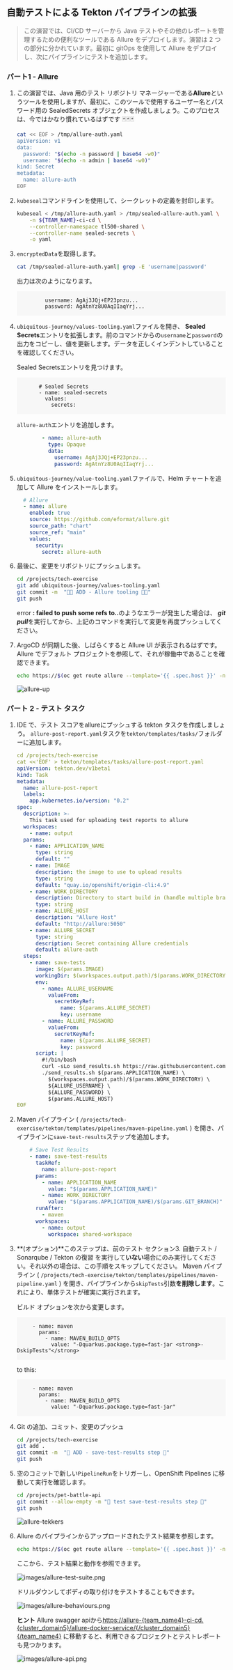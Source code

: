 ## 自動テストによる Tekton パイプラインの拡張

> この演習では、CI/CD サーバーから Java テストやその他のレポートを管理するための便利なツールである Allure をデプロイします。演習は 2 つの部分に分かれています。最初に gitOps を使用して Allure をデプロイし、次にパイプラインにテストを追加します。

### パート1 - Allure

1. この演習では、Java 用のテスト リポジトリ マネージャーである**Allure**というツールを使用しますが、最初に、このツールで使用するユーザー名とパスワード用の SealedSecrets オブジェクトを作成しましょう。このプロセスは、今ではかなり慣れているはずです 🃏🃏🃏

    ```bash
    cat << EOF > /tmp/allure-auth.yaml
    apiVersion: v1
    data:
      password: "$(echo -n password | base64 -w0)"
      username: "$(echo -n admin | base64 -w0)"
    kind: Secret
    metadata:
      name: allure-auth
    EOF
    ```

2. `kubeseal`コマンドラインを使用して、シークレットの定義を封印します。

    ```bash
    kubeseal < /tmp/allure-auth.yaml > /tmp/sealed-allure-auth.yaml \
        -n ${TEAM_NAME}-ci-cd \
        --controller-namespace tl500-shared \
        --controller-name sealed-secrets \
        -o yaml
    ```

3. `encryptedData`を取得します。

    ```bash
    cat /tmp/sealed-allure-auth.yaml| grep -E 'username|password'
    ```

    出力は次のようになります。

     <div class="highlight" style="background: #f7f7f7">
     <pre><code class="language-yaml">
            username: AgAj3JQj+EP23pnzu...
            password: AgAtnYz8U0AqIIaqYrj...
        </code></pre>
    </div>
    

4. `ubiquitous-journey/values-tooling.yaml`ファイルを開き、 **Sealed Secrets**エントリを拡張します。前のコマンドからの`username`と`password`の出力をコピーし、値を更新します。データを正しくインデントしていることを確認してください。

    Sealed Secretsエントリを見つけます。

     <div class="highlight" style="background: #f7f7f7">
     <pre><code class="language-yaml">
          # Sealed Secrets
          - name: sealed-secrets
            values:
              secrets:
        </code></pre>
    </div>

    `allure-auth`エントリを追加します。

    ```yaml
            - name: allure-auth
              type: Opaque
              data:
                username: AgAj3JQj+EP23pnzu...
                password: AgAtnYz8U0AqIIaqYrj...
    ```

5. `ubiquitous-journey/value-tooling.yaml`ファイルで、Helm チャートを追加して Allure をインストールします。

    ```yaml
      # Allure
      - name: allure
        enabled: true
        source: https://github.com/eformat/allure.git
        source_path: "chart"
        source_ref: "main"
        values:
          security:
            secret: allure-auth
    ```

6. 最後に、変更をリポジトリにプッシュします。

    ```bash
    cd /projects/tech-exercise
    git add ubiquitous-journey/values-tooling.yaml
    git commit -m  "👩‍🏭 ADD - Allure tooling 👩‍🏭"
    git push
    ```

     <p class="warn">error <b>: failed to push some refs to..</b>のようなエラーが発生した場合は、 <b><i>git pull</i></b>を実行してから、上記のコマンドを実行して変更を再度プッシュしてください。</p>
    

7. ArgoCD が同期した後、しばらくすると Allure UI が表示されるはずです。 Allure でデフォルト プロジェクトを参照して、それが稼働中であることを確認できます。

    ```bash
    echo https://$(oc get route allure --template='{{ .spec.host }}' -n ${TEAM_NAME}-ci-cd)/allure-docker-service/projects/default/reports/latest/index.html
    ```

    ![allure-up](./images/allure-up.png)





### パート 2 - テスト タスク

1. IDE で、テスト スコアをallureにプッシュする tekton タスクを作成しましょう。 `allure-post-report.yaml`タスクを`tekton/templates/tasks/`フォルダーに追加します。

    ```yaml
    cd /projects/tech-exercise
    cat <<'EOF' > tekton/templates/tasks/allure-post-report.yaml
    apiVersion: tekton.dev/v1beta1
    kind: Task
    metadata:
      name: allure-post-report
      labels:
        app.kubernetes.io/version: "0.2"
    spec:
      description: >-
        This task used for uploading test reports to allure
      workspaces:
        - name: output
      params:
        - name: APPLICATION_NAME
          type: string
          default: ""
        - name: IMAGE
          description: the image to use to upload results
          type: string
          default: "quay.io/openshift/origin-cli:4.9"
        - name: WORK_DIRECTORY
          description: Directory to start build in (handle multiple branches)
          type: string
        - name: ALLURE_HOST
          description: "Allure Host"
          default: "http://allure:5050"
        - name: ALLURE_SECRET
          type: string
          description: Secret containing Allure credentials
          default: allure-auth
      steps:
        - name: save-tests
          image: $(params.IMAGE)
          workingDir: $(workspaces.output.path)/$(params.WORK_DIRECTORY)
          env:
            - name: ALLURE_USERNAME
              valueFrom:
                secretKeyRef:
                  name: $(params.ALLURE_SECRET)
                  key: username
            - name: ALLURE_PASSWORD
              valueFrom:
                secretKeyRef:
                  name: $(params.ALLURE_SECRET)
                  key: password
          script: |
            #!/bin/bash
            curl -sLo send_results.sh https://raw.githubusercontent.com/eformat/allure/main/scripts/send_results.sh && chmod 755 send_results.sh
            ./send_results.sh $(params.APPLICATION_NAME) \
              $(workspaces.output.path)/$(params.WORK_DIRECTORY) \
              ${ALLURE_USERNAME} \
              ${ALLURE_PASSWORD} \
              $(params.ALLURE_HOST)
    EOF
    ```

2. Maven パイプライン ( `/projects/tech-exercise/tekton/templates/pipelines/maven-pipeline.yaml` ) を開き、パイプラインに`save-test-results`ステップを追加します。

    ```yaml
        # Save Test Results
        - name: save-test-results
          taskRef:
            name: allure-post-report
          params:
            - name: APPLICATION_NAME
              value: "$(params.APPLICATION_NAME)"
            - name: WORK_DIRECTORY
              value: "$(params.APPLICATION_NAME)/$(params.GIT_BRANCH)"
          runAfter:
            - maven
          workspaces:
            - name: output
              workspace: shared-workspace
    ```

3. **(オプション)**このステップは、前のテスト セクション<a>3. 自動テスト / Sonarqube / Tekton の復習 を</a>実行して<strong>いない</strong>場合にのみ実行してください。それ以外の場合は、この手順をスキップしてください。 Maven パイプライン ( `/projects/tech-exercise/tekton/templates/pipelines/maven-pipeline.yaml` ) を開き、パイプラインから<code>skipTests</code>引数<strong>を削除します</strong>。これにより、単体テストが確実に実行されます。

    ビルド オプションを次から変更します。

     <div class="highlight" style="background: #f7f7f7">  <pre><code class="language-yaml">
        - name: maven
          params:
            - name: MAVEN_BUILD_OPTS
              value: "-Dquarkus.package.type=fast-jar &lt;strong&gt;-DskipTests"&lt;/strong&gt;
        </code></pre>
    </div>  to this:  <div class="highlight" style="background: #f7f7f7">  <pre><code class="language-yaml">
        - name: maven
          params:
            - name: MAVEN_BUILD_OPTS
              value: "-Dquarkus.package.type=fast-jar"
        </code></pre>
    </div>

4. Git の追加、コミット、変更のプッシュ

    ```bash
    cd /projects/tech-exercise
    git add .
    git commit -m  "🥽 ADD - save-test-results step 🥽"
    git push
    ```

5. 空のコミットで新しい`PipelineRun`をトリガーし、OpenShift Pipelines に移動して実行を確認します。

    ```bash
    cd /projects/pet-battle-api
    git commit --allow-empty -m "🧦 test save-test-results step 🧦"
    git push
    ```

    ![allure-tekkers](./images/allure-tekkers.png)

6. Allure のパイプラインからアップロードされたテスト結果を参照します。

    ```bash
    echo https://$(oc get route allure --template='{{ .spec.host }}' -n ${TEAM_NAME}-ci-cd)/allure-docker-service/projects/pet-battle-api/reports/latest/index.html
    ```

    ここから、テスト結果と動作を参照できます。

    ![images/allure-test-suite.png](images/allure-test-suite.png)

    ドリルダウンしてボディの取り付けをテストすることもできます。

    ![images/allure-behaviours.png](images/allure-behaviours.png)

    <p class="warn"><b>ヒント</b> Allure swagger apiから<span style="color:blue;"><a href="https://allure-&lt;TEAM_NAME&gt;-ci-cd.&lt;CLUSTER_DOMAIN&gt;/allure-docker-service/">https://allure-{team_name4}-ci-cd.{cluster_domain5}/allure-docker-service/{/cluster_domain5}{/team_name4}</a></span> に移動すると、利用できるプロジェクトとテストレポートも見つかります。</p>

    ![images/allure-api.png](images/allure-api.png)
